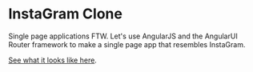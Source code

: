 # InstaGram Clone

Single page applications FTW. Let's use AngularJS and the AngularUI Router framework to make a single page app that resembles InstaGram.

[See what it looks like here](http://tiy-ikennaugwuh-instagram-clone.surge.sh).
